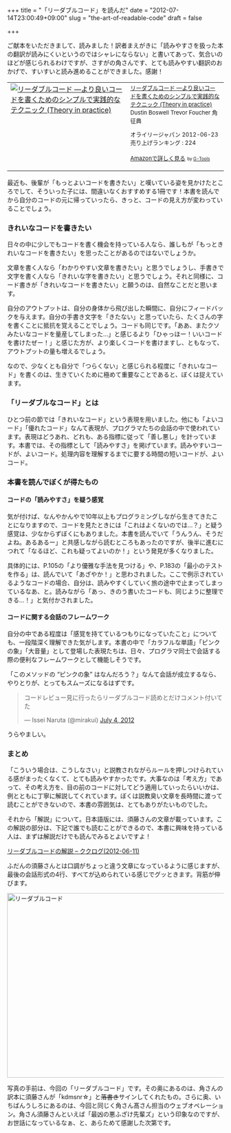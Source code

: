 +++
title = "「リーダブルコード」を読んだ"
date = "2012-07-14T23:00:49+09:00"
slug = "the-art-of-readable-code"
draft = false

+++

<p>ご献本をいただきまして、読みました！訳者まえがきに「読みやすさを扱った本の翻訳が読みにくいというのではシャレにならない」と書いてあって、気合いのほどが感じられるわけですが、さすがの角さんです、とても読みやすい翻訳のおかげで、すいすいと読み進めることができました。感謝！</p>
<table  border="0" cellpadding="5">
<tr>
<td valign="top"><a href="http://www.amazon.co.jp/exec/obidos/ASIN/4873115655/cameralady-22/ref=nosim/" target="_top"><img src="http://ecx.images-amazon.com/images/I/51MgH8Jmr3L._SL160_.jpg" border="0" alt="リーダブルコード ―より良いコードを書くためのシンプルで実践的なテクニック (Theory in practice)" /></a></td>
<td valign="top"><font size="-1"><a href="http://www.amazon.co.jp/exec/obidos/ASIN/4873115655/cameralady-22/ref=nosim/" target="_top">リーダブルコード ―より良いコードを書くためのシンプルで実践的なテクニック (Theory in practice)</a><br />Dustin Boswell Trevor Foucher 角 征典 </p>
<p>オライリージャパン  2012-06-23<br />売り上げランキング : 224</p>
<p><a href="http://www.amazon.co.jp/exec/obidos/ASIN/4873115655/cameralady-22/ref=nosim/" target="_top">Amazonで詳しく見る</a></font> <font size="-2">by <a href="http://www.goodpic.com/mt/aws/index.html" >G-Tools</a></font></td>
</tr>
</table>
<p>最近も、後輩が「もっとよいコードを書きたい」と嘆いている姿を見かけたところでして、そういった子には、間違いなくおすすめする1冊です！本書を読んでから自分のコードの元に帰っていったら、きっと、コードの見え方が変わっていることでしょう。</p>
<h3>きれいなコードを書きたい</h3>
<p>日々の中に少しでもコードを書く機会を持っている人なら、誰しもが「もっときれいなコードを書きたい」を思ったことがあるのではないでしょうか。</p>
<p>文章を書く人なら「わかりやすい文章を書きたい」と思うでしょうし、手書きで文字を書く人なら「きれいな字を書きたい」と思うでしょう。それと同様に、コード書きが「きれいなコードを書きたい」と願うのは、自然なことだと思います。</p>
<p>自分のアウトプットは、自分の身体から飛び出した瞬間に、自分にフィードバックを与えます。自分の手書き文字を「きたない」と思っていたら、たくさんの字を書くことに抵抗を覚えることでしょう。コードも同じです。「ああ、またクソみたいなコードを量産してしまった…」と感じるより「ひゃっほー！いいコードを書けたぜー！」と感じた方が、より楽しくコードを書けますし、ともなって、アウトプットの量も増えるでしょう。</p>
<p>なので、少なくとも自分で「つらくない」と感じられる程度に「きれいなコード」を書くのは、生きていくために極めて重要なことであると、ぼくは捉えています。</p>
<h3>「リーダブルなコード」とは</h3>
<p>ひとつ前の節では「きれいなコード」という表現を用いました。他にも「よいコード」「優れたコード」なんて表現が、プログラマたちの会話の中で使われています。表現はどうあれ、どれも、ある指標に従って「善し悪し」を計っています。本書では、その指標として「読みやすさ」を掲げています。読みやすいコードが、よいコード。処理内容を理解するまでに要する時間の短いコードが、よいコード。</p>
<h3>本書を読んでぼくが得たもの</h3>
<h4>コードの「読みやすさ」を疑う感覚</h4>
<p>気が付けば、なんやかんやで10年以上もプログラミングしながら生きてきたことになりますので、コードを見たときには「これはよくないのでは…？」と疑う感覚は、少なからずぼくにもありました。本書を読んでいて「うんうん、そうだよね。あるあるー」と共感しながら読むところもあったのですが、後半に進むにつれて「なるほど、これも疑ってよいのか！」という発見が多くなりました。</p>
<p>具体的には、P.105の「より優雅な手法を見つける」や、P.183の「最小のテストを作る」は、読んでいて「あざやか！」と思わされました。ここで例示されているようなコードの場合、自分は、読みやすくしていく旅の途中で止まってしまっているなあ、と。読みながら「あっ、きのう書いたコードも、同じように整理できる…！」と気付かされました。</p>
<h4>コードに関する会話のフレームワーク</h4>
<p>自分の中である程度は「感覚を持てているつもりになっていたこと」についても、一段階深く理解できた気がします。本書の中で「カラフルな単語」「ピンクの象」「大音量」として登場した表現たちは、日々、プログラマ同士で会話する際の便利なフレームワークとして機能しそうです。</p>
<p>「このメソッドの &#8220;ピンクの象&#8221; はなんだろう？」なんて会話が成立するなら、やりとりが、とってもスムーズになるはずです。</p>
<blockquote class="twitter-tweet">
<p>コードレビュー見に行ったらリーダブルコード読めとだけコメント付いてた</p>
<p>&mdash; Issei Naruta (@mirakui) <a href="https://twitter.com/mirakui/status/220522857527128064" data-datetime="2012-07-04T14:22:01+00:00">July 4, 2012</a></p></blockquote>
<p><script src="//platform.twitter.com/widgets.js" charset="utf-8"></script></p>
<p>うらやましい。</p>
<h3>まとめ</h3>
<p>「こういう場合は、こうしなさい」と説教されながらルールを押しつけられている感がまったくなくて、とても読みやすかったです。大事なのは「考え方」であって、その考え方を、目の前のコードに対してどう適用していったらいいかは、例とともに丁寧に解説してくれています。ぼくは説教臭い文章を長時間に渡って読むことができないので、本書の雰囲気は、とてもありがたいものでした。</p>
<p>それから「解説」について。日本語版には、須藤さんの文章が載っています。この解説の部分は、下記で誰でも読むことができるので、本書に興味を持っている人は、まずは解説だけでも読んでみるとよいですよ！</p>
<p><a href="http://www.clear-code.com/blog/2012/6/11.html" title="リーダブルコードの解説 - ククログ(2012-06-11)">リーダブルコードの解説 &#8211; ククログ(2012-06-11)</a></p>
<p>ふだんの須藤さんとは口調がちょっと違う文章になっているように感じますが、最後の会話形式の4行、すべてが込められている感じでグッときます。背筋が伸びます。</p>
<p><a href="http://www.flickr.com/photos/june29/7572094482/" title="リーダブルコード by june29, on Flickr"><img src="http://farm9.staticflickr.com/8141/7572094482_3ef1cba3e2_z.jpg" width="640" height="428" alt="リーダブルコード"></a></p>
<p>写真の手前は、今回の「リーダブルコード」です。その奥にあるのは、角さんの訳本に須藤さんが「kdmsnr☆」と<del>落書き</del>サインしてくれたもの。さらに奥、いちばんうしろにあるのは、今回と同じく角さん髙さん担当のウェブオペレーション。角さん須藤さんといえば「最凶の悪ふざけ先輩ズ」という印象なのですが、お世話になっているなぁ、と、あらためて感謝した次第です。</p>
